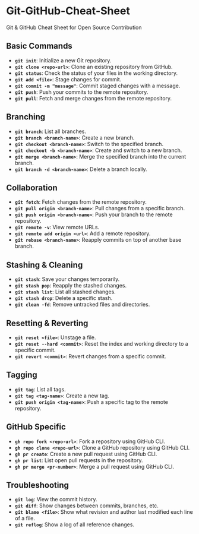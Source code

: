 # Git-GitHub-Cheat-Sheet
Git &amp; GitHub Cheat Sheet for Open Source Contribution

## Basic Commands
- **`git init`**: Initialize a new Git repository.
- **`git clone <repo-url>`**: Clone an existing repository from GitHub.
- **`git status`**: Check the status of your files in the working directory.
- **`git add <file>`**: Stage changes for commit.
- **`git commit -m "message"`**: Commit staged changes with a message.
- **`git push`**: Push your commits to the remote repository.
- **`git pull`**: Fetch and merge changes from the remote repository.

## Branching
- **`git branch`**: List all branches.
- **`git branch <branch-name>`**: Create a new branch.
- **`git checkout <branch-name>`**: Switch to the specified branch.
- **`git checkout -b <branch-name>`**: Create and switch to a new branch.
- **`git merge <branch-name>`**: Merge the specified branch into the current branch.
- **`git branch -d <branch-name>`**: Delete a branch locally.

## Collaboration
- **`git fetch`**: Fetch changes from the remote repository.
- **`git pull origin <branch-name>`**: Pull changes from a specific branch.
- **`git push origin <branch-name>`**: Push your branch to the remote repository.
- **`git remote -v`**: View remote URLs.
- **`git remote add origin <url>`**: Add a remote repository.
- **`git rebase <branch-name>`**: Reapply commits on top of another base branch.

## Stashing & Cleaning
- **`git stash`**: Save your changes temporarily.
- **`git stash pop`**: Reapply the stashed changes.
- **`git stash list`**: List all stashed changes.
- **`git stash drop`**: Delete a specific stash.
- **`git clean -fd`**: Remove untracked files and directories.

## Resetting & Reverting
- **`git reset <file>`**: Unstage a file.
- **`git reset --hard <commit>`**: Reset the index and working directory to a specific commit.
- **`git revert <commit>`**: Revert changes from a specific commit.

## Tagging
- **`git tag`**: List all tags.
- **`git tag <tag-name>`**: Create a new tag.
- **`git push origin <tag-name>`**: Push a specific tag to the remote repository.

## GitHub Specific
- **`gh repo fork <repo-url>`**: Fork a repository using GitHub CLI.
- **`gh repo clone <repo-url>`**: Clone a GitHub repository using GitHub CLI.
- **`gh pr create`**: Create a new pull request using GitHub CLI.
- **`gh pr list`**: List open pull requests in the repository.
- **`gh pr merge <pr-number>`**: Merge a pull request using GitHub CLI.

## Troubleshooting
- **`git log`**: View the commit history.
- **`git diff`**: Show changes between commits, branches, etc.
- **`git blame <file>`**: Show what revision and author last modified each line of a file.
- **`git reflog`**: Show a log of all reference changes.
